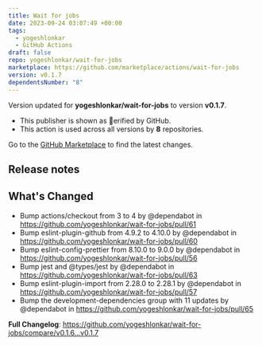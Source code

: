 ```yaml
---
title: Wait for jobs
date: 2023-09-24 03:07:49 +00:00
tags:
  - yogeshlonkar
  - GitHub Actions
draft: false
repo: yogeshlonkar/wait-for-jobs
marketplace: https://github.com/marketplace/actions/wait-for-jobs
version: v0.1.7
dependentsNumber: "8"
---
```



Version updated for **yogeshlonkar/wait-for-jobs** to version **v0.1.7**.
- This publisher is shown as erified by GitHub.
- This action is used across all versions by **8** repositories.

Go to the [GitHub Marketplace](https://github.com/marketplace/actions/wait-for-jobs) to find the latest changes.

## Release notes

## What's Changed
* Bump actions/checkout from 3 to 4 by @dependabot in https://github.com/yogeshlonkar/wait-for-jobs/pull/61
* Bump eslint-plugin-github from 4.9.2 to 4.10.0 by @dependabot in https://github.com/yogeshlonkar/wait-for-jobs/pull/60
* Bump eslint-config-prettier from 8.10.0 to 9.0.0 by @dependabot in https://github.com/yogeshlonkar/wait-for-jobs/pull/56
* Bump jest and @types/jest by @dependabot in https://github.com/yogeshlonkar/wait-for-jobs/pull/63
* Bump eslint-plugin-import from 2.28.0 to 2.28.1 by @dependabot in https://github.com/yogeshlonkar/wait-for-jobs/pull/57
* Bump the development-dependencies group with 11 updates by @dependabot in https://github.com/yogeshlonkar/wait-for-jobs/pull/65


**Full Changelog**: https://github.com/yogeshlonkar/wait-for-jobs/compare/v0.1.6...v0.1.7
